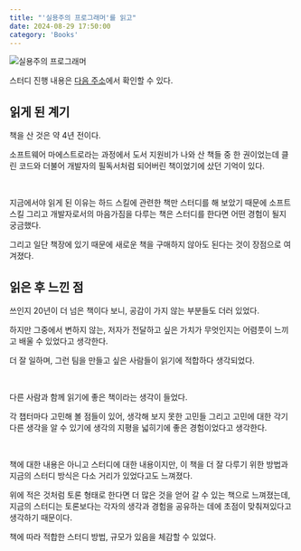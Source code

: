 ```yaml
---
title: "'실용주의 프로그래머'를 읽고"
date: 2024-08-29 17:50:00
category: 'Books'
---
```


![실용주의 프로그래머](https://github.com/user-attachments/assets/5d6fd639-7326-4e4f-906a-82ec3e957dd0)

<!-- 필자가 책에 대해 정리한 내용들은 [깃허브](https://github.com/hyesungoh/learningWhatIWant/tree/master/Books/%EB%AA%A8%EB%8D%98-%EB%A6%AC%EC%95%A1%ED%8A%B8-Deep-Dive)에서,  -->

스터디 진행 내용은 [다음 주소](https://github.com/muhandojeon/The-Pragmatic-Programmer)에서 확인할 수 있다.

## 읽게 된 계기

책을 산 것은 약 4년 전이다.

소프트웨어 마에스트로라는 과정에서 도서 지원비가 나와 산 책들 중 한 권이었는데 클린 코드와 더불어 개발자의 필독서처럼 되어버린 책이었기에 샀던 기억이 있다.

<br />

지금에서야 읽게 된 이유는 하드 스킬에 관련한 책만 스터디를 해 보았기 때문에 소프트 스킬 그리고 개발자로서의 마음가짐을 다루는 책은 스터디를 한다면 어떤 경험이 될지 궁금했다.

그리고 일단 책장에 있기 때문에 새로운 책을 구매하지 않아도 된다는 것이 장점으로 여겨졌다.

## 읽은 후 느낀 점

쓰인지 20년이 더 넘은 책이다 보니, 공감이 가지 않는 부분들도 더러 있었다.

하지만 그중에서 변하지 않는, 저자가 전달하고 싶은 가치가 무엇인지는 어렴풋이 느끼고 배울 수 있었다고 생각한다.

더 잘 일하며, 그런 팀을 만들고 싶은 사람들이 읽기에 적합하다 생각되었다.

<br />

다른 사람과 함께 읽기에 좋은 책이라는 생각이 들었다.

각 챕터마다 고민해 볼 점들이 있어, 생각해 보지 못한 고민들 그리고 고민에 대한 각기 다른 생각을 알 수 있기에 생각의 지평을 넓히기에 좋은 경험이었다고 생각한다.

<br />

책에 대한 내용은 아니고 스터디에 대한 내용이지만, 이 책을 더 잘 다루기 위한 방법과 지금의 스터디 방식은 다소 거리가 있었다고도 느껴졌다.

위에 적은 것처럼 토론 형태로 한다면 더 많은 것을 얻어 갈 수 있는 책으로 느껴졌는데, 지금의 스터디는 토론보다는 각자의 생각과 경험을 공유하는 데에 초점이 맞춰져있다고 생각하기 때문이다.

책에 따라 적합한 스터디 방법, 규모가 있음을 체감할 수 있었다.